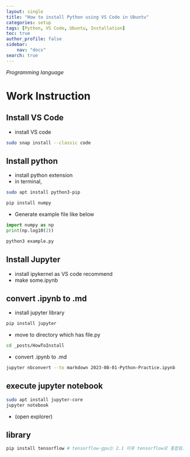 ```yaml
---
layout: single
title: "How to install Python using VS Code in Ubuntu"
categories: setup
tags: [Python, VS Code, Ubuntu, Installation]
toc: true
author_profile: false
sidebar:
    nav: "docs"
search: true
---
```


*Programming language*

# Work Instruction

## Install VS Code
- install VS code

```bash
sudo snap install --classic code
```

## Install python
- install python extension
- in terminal,

```bash
sudo apt install python3-pip
```

```bash
pip install numpy
```

- Generate example file like below

```py
import numpy as np
print(np.log10(2))
```

```bash
python3 example.py
```



## Install Jupyter
- install ipykernel as VS code recommend
- make some.ipynb

## convert .ipynb to .md
- install jupyter library

```bash
pip install jupyter
```
- move to directory which has file.py

```bash
cd _posts/HowToInstall
```
- convert .ipynb to .md

```bash
jupyter nbconvert --to markdown 2023-08-01-Python-Practice.ipynb
```

## execute jupyter notebook

```bash
sudo apt install jupyter-core
jupyter notebook
```

- (open explorer)

## library

```bash
pip install tensorflow # tensorflow-gpu는 2.1 이후 tensorflow로 통합됨.
```